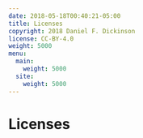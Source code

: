```yaml
---
date: 2018-05-18T00:40:21-05:00
title: Licenses
copyright: 2018 Daniel F. Dickinson
license: CC-BY-4.0
weight: 5000
menu:
  main:
    weight: 5000
  site:
    weight: 5000
---
```


# Licenses

